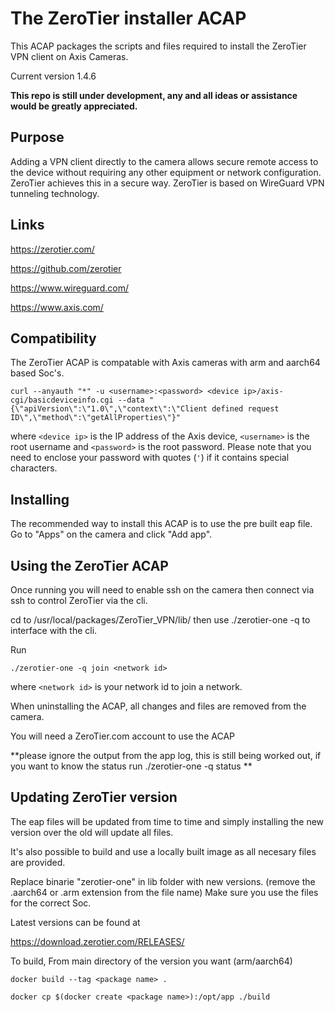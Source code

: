 # The ZeroTier installer ACAP

This ACAP packages the scripts and files required to install the ZeroTier VPN client on Axis Cameras.

Current version 1.4.6

**This repo is still under development, any and all ideas or assistance would be greatly appreciated.**

## Purpose

Adding a VPN client directly to the camera allows secure remote access to the device without requiring any other equipment or network configuration.
ZeroTier achieves this in a secure way.
ZeroTier is based on WireGuard VPN tunneling technology.

## Links

https://zerotier.com/

https://github.com/zerotier 

https://www.wireguard.com/

https://www.axis.com/

## Compatibility

The ZeroTier ACAP is compatable with Axis cameras with arm and aarch64 based Soc's.

```
curl --anyauth "*" -u <username>:<password> <device ip>/axis-cgi/basicdeviceinfo.cgi --data "{\"apiVersion\":\"1.0\",\"context\":\"Client defined request ID\",\"method\":\"getAllProperties\"}"
```

where `<device ip>` is the IP address of the Axis device, `<username>` is the root username and `<password>` is the root password. Please
note that you need to enclose your password with quotes (`'`) if it contains special characters.

## Installing

The recommended way to install this ACAP is to use the pre built eap file.
Go to "Apps" on the camera and click "Add app".


## Using the ZeroTier ACAP

Once running you will need to enable ssh on the camera then connect via ssh to control ZeroTier via the cli.

cd to /usr/local/packages/ZeroTier_VPN/lib/ then use ./zerotier-one -q to interface with the cli.

Run 

```
./zerotier-one -q join <network id>
```
where `<network id>` is your network id to join a network.

When uninstalling the ACAP, all changes and files are removed from the camera.

You will need a ZeroTier.com account to use the ACAP

**please ignore the output from the app log, this is still being worked out, if you want to know the status run ./zerotier-one -q status **

## Updating ZeroTier version

The eap files will be updated from time to time and simply installing the new version over the old will update all files.

It's also possible to build and use a locally built image as all necesary files are provided.

Replace binarie "zerotier-one" in lib folder with new versions. (remove the .aarch64 or .arm extension from the file name)
Make sure you use the files for the correct Soc.

Latest versions can be found at 

https://download.zerotier.com/RELEASES/


To build, 
From main directory of the version you want (arm/aarch64)

```
docker build --tag <package name> . 
```
```
docker cp $(docker create <package name>):/opt/app ./build 
```

